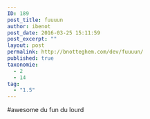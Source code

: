 ```yaml
---
ID: 189
post_title: fuuuun
author: ibenot
post_date: 2016-03-25 15:11:59
post_excerpt: ""
layout: post
permalink: http://bnotteghem.com/dev/fuuuun/
published: true
taxonomie:
  - 2
  - 14
tag:
  - "1.5"
---
```

#awesome du fun du lourd
